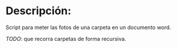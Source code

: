 # Descripción:
Script para meter las fotos de una carpeta en un documento word.

*TODO*: que recorra carpetas de forma recursiva.
